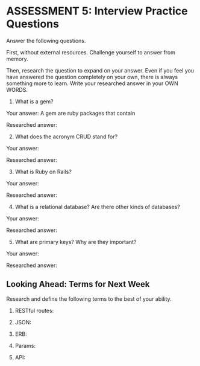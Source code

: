 # ASSESSMENT 5: Interview Practice Questions

Answer the following questions.

First, without external resources. Challenge yourself to answer from memory.

Then, research the question to expand on your answer. Even if you feel you have answered the question completely on your own, there is always something more to learn. Write your researched answer in your OWN WORDS.

1. What is a gem?

Your answer:
    A gem are ruby packages that contain 

Researched answer:

2. What does the acronym CRUD stand for?

Your answer:

Researched answer:

3. What is Ruby on Rails?

Your answer:

Researched answer:

4. What is a relational database? Are there other kinds of databases?

Your answer:

Researched answer:

5. What are primary keys? Why are they important?

Your answer:

Researched answer:

## Looking Ahead: Terms for Next Week

Research and define the following terms to the best of your ability.

1. RESTful routes:

2. JSON:

3. ERB:

4. Params:

5. API:
